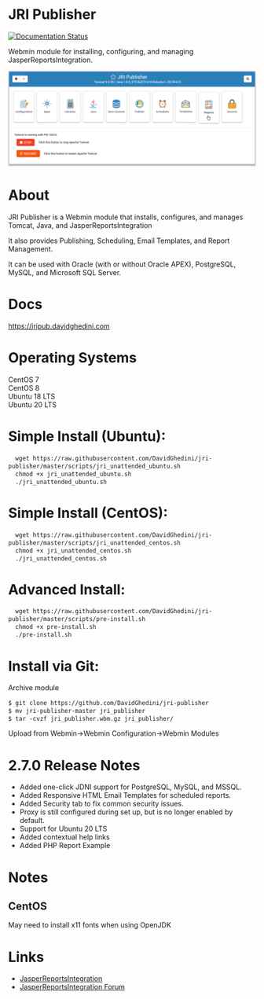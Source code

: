 # JRI Publisher

[![Documentation Status](https://readthedocs.org/projects/jri-publisher/badge/?version=latest)](https://jripub.davidghedini.com/en/latest/?badge=latest)

Webmin module for installing, configuring, and managing JasperReportsIntegration.

![JRI Publisher](docs/_static/JRI-Publisher-Main.png)


# About

JRI Publisher is a Webmin module that installs, configures, and manages Tomcat, Java, and JasperReportsIntegration

It also provides Publishing, Scheduling, Email Templates, and Report Management.

It can be used with Oracle (with or without Oracle APEX), PostgreSQL, MySQL, and Microsoft SQL Server.

# Docs

https://jripub.davidghedini.com

# Operating Systems
CentOS 7<br>
CentOS 8<br>
Ubuntu 18 LTS<br>
Ubuntu 20 LTS

# Simple Install (Ubuntu):

      wget https://raw.githubusercontent.com/DavidGhedini/jri-publisher/master/scripts/jri_unattended_ubuntu.sh
      chmod +x jri_unattended_ubuntu.sh
      ./jri_unattended_ubuntu.sh
      
# Simple Install (CentOS):

      wget https://raw.githubusercontent.com/DavidGhedini/jri-publisher/master/scripts/jri_unattended_centos.sh
      chmod +x jri_unattended_centos.sh
      ./jri_unattended_centos.sh

# Advanced Install:

      wget https://raw.githubusercontent.com/DavidGhedini/jri-publisher/master/scripts/pre-install.sh
      chmod +x pre-install.sh
      ./pre-install.sh


# Install via Git:

Archive module

	$ git clone https://github.com/DavidGhedini/jri-publisher
	$ mv jri-publisher-master jri_publisher
	$ tar -cvzf jri_publisher.wbm.gz jri_publisher/

Upload from Webmin->Webmin Configuration->Webmin Modules


# 2.7.0 Release Notes

* Added one-click JDNI support for PostgreSQL, MySQL, and MSSQL.
* Added Responsive HTML Email Templates for scheduled reports.
* Added Security tab to fix common security issues.
* Proxy is still configured during set up, but is no longer enabled by default.
* Support for Ubuntu 20 LTS
* Added contextual help links
* Added PHP Report Example

# Notes
## CentOS
May need to install x11 fonts when using OpenJDK

# Links
- [JasperReportsIntegration](https://github.com/daust/JasperReportsIntegration)
- [JasperReportsIntegration Forum](https://gitq.com/daust/JasperReportsIntegration)
